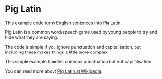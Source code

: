 # Pig Latin

This example code turns English sentences into Pig Latin.

Pig Latin is a common word/speech game used by young people to try and hide what they are saying.

The code is simple if you ignore punctuation and capitalisation, but including these makes things a little more complex.

This simple example handles common punctuation but not capitalisation.

You can read more about [Pig Latin at Wikipedia](https://en.wikipedia.org/wiki/Pig_Latin).
